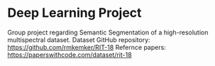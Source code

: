 # Deep Learning Project

Group project regarding Semantic Segmentation of a high-resolution multispectral dataset.
Dataset GitHub repository: https://github.com/rmkemker/RIT-18
Refernce papers: https://paperswithcode.com/dataset/rit-18
